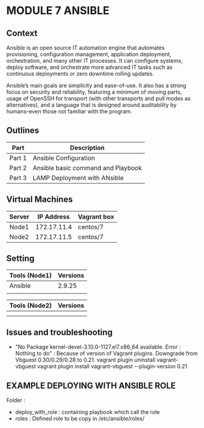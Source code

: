 # MODULE 7 ANSIBLE

## Context

Ansible is an open source IT automation engine that automates provisioning, configuration management, application deployment, orchestration, and many other IT processes. It can configure systems, deploy software, and orchestrate more advanced IT tasks such as continuous deployments or zero downtime rolling updates.

Ansible’s main goals are simplicity and ease-of-use. It also has a strong focus on security and reliability, featuring a minimum of moving parts, usage of OpenSSH for transport (with other transports and pull modes as alternatives), and a language that is designed around auditability by humans–even those not familiar with the program.


## Outlines

Part      | Description
----------|-------
Part 1    | Ansible Configuration
Part 2    | Ansible basic command and Playbook
Part 3    | LAMP Deployment with ANsible





## Virtual Machines



Server        | IP Address      |  Vagrant box
--------------|-----------------|---------------
Node1         | 172.17.11.4     | centos/7
Node2         | 172.17.11.5     | centos/7



## Setting



Tools (Node1)             | Versions
--------------------------|-------
Ansible                   | 2.9.25
                          | 




Tools (Node2)             | Versions
--------------------------|-------
                          | 
                          | 


## Issues and troubleshooting

- "No Package kernel-devel-3.10.0-1127.el7.x86_64 available. Error : Nothing to do" : Because of version of Vagrant plugins. Downgrade from Vbguest 0.30/0.29/0.28 to 0.21.
vagrant plugin uninstall vagrant-vbguest
vagrant plugin install vagrant-vbguest --plugin-version 0.21 



## EXAMPLE DEPLOYING WITH ANSIBLE ROLE

Folder : 
- deploy_with_role : containing playbook which call the role
- roles : Defined role to be copy in /etc/ansible/roles/